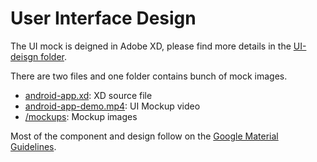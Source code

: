 # User Interface Design

The UI mock is deigned in Adobe XD, please find more details in the [UI-deisgn folder](./UI-design).

There are two files and one folder contains bunch of mock images.

* [android-app.xd](./UI-design/android-app.xd): XD source file
* [android-app-demo.mp4](./UI-design/android-app-demo.mp4): UI Mockup video
* [/mockups](./UI-design/mockups): Mockup images

Most of the component and design follow on the [Google Material Guidelines](https://material.io/guidelines/material-design/introduction.html).


